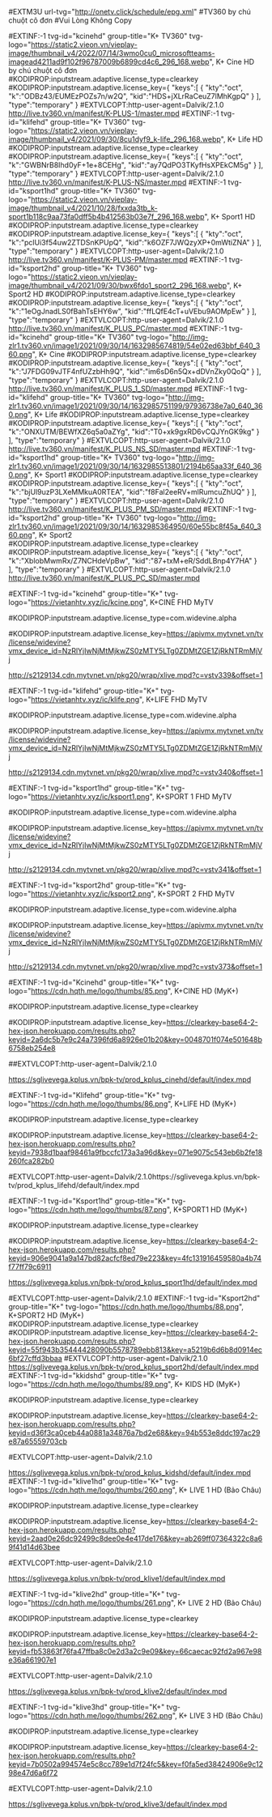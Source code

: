 #EXTM3U url-tvg="http://onetv.click/schedule/epg.xml"
#TV360 by chú chuột cô đơn 
#Vui Lòng Không Copy 

#EXTINF:-1 tvg-id="kcinehd" group-title="K+ TV360" tvg-logo="https://static2.vieon.vn/vieplay-image/thumbnail_v4/2022/07/14/3wmo0cu0_microsoftteams-imagead4211ad9f102f96787009b6899cd4c6_296_168.webp", K+ Cine HD by chú chuột cô đơn
#KODIPROP:inputstream.adaptive.license_type=clearkey
#KODIPROP:inputstream.adaptive.license_key={ "keys":[ { "kty":"oct", "k":"ODBz43/EUMEzPOZs7n/w2Q", "kid":"HDS+jXLrRaCeuZ7lMhKgpQ" } ], "type":"temporary" }
#EXTVLCOPT:http-user-agent=Dalvik/2.1.0
http://live.tv360.vn/manifest/K-PLUS-1/master.mpd
#EXTINF:-1 tvg-id="klifehd" group-title="K+ TV360" tvg-logo="https://static2.vieon.vn/vieplay-image/thumbnail_v4/2021/09/30/8cu1dyf9_k-life_296_168.webp", K+ Life HD
#KODIPROP:inputstream.adaptive.license_type=clearkey
#KODIPROP:inputstream.adaptive.license_key={ "keys":[ { "kty":"oct", "k":"GWBNrB8Ihd0yF+1e+8CEHg", "kid":"ay7QdPO3TKyfHsXPEkCM5g" } ], "type":"temporary" }
#EXTVLCOPT:http-user-agent=Dalvik/2.1.0
http://live.tv360.vn/manifest/K-PLUS-NS/master.mpd
#EXTINF:-1 tvg-id="ksport1hd" group-title="K+ TV360" tvg-logo="https://static2.vieon.vn/vieplay-image/thumbnail_v4/2021/10/28/fxxda3tb_k-sport1b118c9aa73fa0dff5b4b412563b03e7f_296_168.webp", K+ Sport1 HD
#KODIPROP:inputstream.adaptive.license_type=clearkey
#KODIPROP:inputstream.adaptive.license_key={ "keys":[ { "kty":"oct", "k":"pclUi3f54uw2ZTDSnKPUpQ", "kid":"k6OZF7JWQzyXP+0mWtiZNA" } ], "type":"temporary" }
#EXTVLCOPT:http-user-agent=Dalvik/2.1.0
http://live.tv360.vn/manifest/K-PLUS-PM/master.mpd
#EXTINF:-1 tvg-id="ksport2hd" group-title="K+ TV360" tvg-logo="https://static2.vieon.vn/vieplay-image/thumbnail_v4/2021/09/30/bwx6fdo1_sport2_296_168.webp", K+ Sport2 HD
#KODIPROP:inputstream.adaptive.license_type=clearkey
#KODIPROP:inputstream.adaptive.license_key={ "keys":[ { "kty":"oct", "k":"1eOgJnadLS0fBahTsEHY6w", "kid":"ffLQfE4cT+uVEbu9AOMpEw" } ], "type":"temporary" }
#EXTVLCOPT:http-user-agent=Dalvik/2.1.0
http://live.tv360.vn/manifest/K_PLUS_PC/master.mpd
#EXTINF:-1 tvg-id="kcinehd" group-title="K+ TV360" tvg-logo="http://img-zlr1.tv360.vn/image1/2021/09/30/14/1632985674819/54e02ed63bbf_640_360.png", K+ Cine 
#KODIPROP:inputstream.adaptive.license_type=clearkey
#KODIPROP:inputstream.adaptive.license_key={ "keys":[ { "kty":"oct", "k":"J7FDG09vJTF4nfUZzbHh9Q", "kid":"im6sD6n5Qx+dDVnZky0QoQ" } ], "type":"temporary" }
#EXTVLCOPT:http-user-agent=Dalvik/2.1.0
http://live.tv360.vn/manifest/K_PLUS_1_SD/master.mpd
#EXTINF:-1 tvg-id="klifehd" group-title="K+ TV360" tvg-logo="http://img-zlr1.tv360.vn/image1/2021/09/30/14/1632985751199/97936738e7a0_640_360.png", K+ Life
#KODIPROP:inputstream.adaptive.license_type=clearkey
#KODIPROP:inputstream.adaptive.license_key={ "keys":[ { "kty":"oct", "k":"ONXUTM/BEWfXZ6q5a0aZYg", "kid":"T0+xk9gxRD6vCQJYnGK9kg" } ], "type":"temporary" }
#EXTVLCOPT:http-user-agent=Dalvik/2.1.0
http://live.tv360.vn/manifest/K_PLUS_NS_SD/master.mpd
#EXTINF:-1 tvg-id="ksport1hd" group-title="K+ TV360" tvg-logo="http://img-zlr1.tv360.vn/image1/2021/09/30/14/1632985513801/2194b65aa33f_640_360.png", K+ Sport1
#KODIPROP:inputstream.adaptive.license_type=clearkey
#KODIPROP:inputstream.adaptive.license_key={ "keys":[ { "kty":"oct", "k":"bjUl9uzP3LXeMMkuA0RTEA", "kid":"f8Fal2eeRV+mlRumcuZhUQ" } ], "type":"temporary" }
#EXTVLCOPT:http-user-agent=Dalvik/2.1.0
http://live.tv360.vn/manifest/K_PLUS_PM_SD/master.mpd
#EXTINF:-1 tvg-id="ksport2hd" group-title="K+ TV360" tvg-logo="http://img-zlr1.tv360.vn/image1/2021/09/30/14/1632985364950/60e55bc8f45a_640_360.png", K+ Sport2
#KODIPROP:inputstream.adaptive.license_type=clearkey
#KODIPROP:inputstream.adaptive.license_key={ "keys":[ { "kty":"oct", "k":"XblobMwmRx/Z7NCHdeVpBw", "kid":"87+txM+eR/SddLBnp4Y7HA" } ], "type":"temporary" }
#EXTVLCOPT:http-user-agent=Dalvik/2.1.0
http://live.tv360.vn/manifest/K_PLUS_PC_SD/master.mpd



#EXTINF:-1 tvg-id="kcinehd" group-title="K+" tvg-logo="https://vietanhtv.xyz/ic/kcine.png", K+CINE FHD MyTV

#KODIPROP:inputstream.adaptive.license_type=com.widevine.alpha

#KODIPROP:inputstream.adaptive.license_key=https://apivmx.mytvnet.vn/tv/license/widevine?vmx_device_id=NzRlYjIwNjMtMjkwZS0zMTY5LTg0ZDMtZGE1ZjRkNTRmMjVj

http://s2129134.cdn.mytvnet.vn/pkg20/wrap/xlive.mpd?c=vstv339&offset=1

#EXTINF:-1 tvg-id="klifehd" group-title="K+" tvg-logo="https://vietanhtv.xyz/ic/klife.png", K+LIFE FHD MyTV

#KODIPROP:inputstream.adaptive.license_type=com.widevine.alpha

#KODIPROP:inputstream.adaptive.license_key=https://apivmx.mytvnet.vn/tv/license/widevine?vmx_device_id=NzRlYjIwNjMtMjkwZS0zMTY5LTg0ZDMtZGE1ZjRkNTRmMjVj

http://s2129134.cdn.mytvnet.vn/pkg20/wrap/xlive.mpd?c=vstv340&offset=1

#EXTINF:-1 tvg-id="ksport1hd" group-title="K+" tvg-logo="https://vietanhtv.xyz/ic/ksport1.png", K+SPORT 1 FHD MyTV

#KODIPROP:inputstream.adaptive.license_type=com.widevine.alpha

#KODIPROP:inputstream.adaptive.license_key=https://apivmx.mytvnet.vn/tv/license/widevine?vmx_device_id=NzRlYjIwNjMtMjkwZS0zMTY5LTg0ZDMtZGE1ZjRkNTRmMjVj

http://s2129134.cdn.mytvnet.vn/pkg20/wrap/xlive.mpd?c=vstv341&offset=1

#EXTINF:-1 tvg-id="ksport2hd" group-title="K+" tvg-logo="https://vietanhtv.xyz/ic/ksport2.png", K+SPORT 2 FHD MyTV

#KODIPROP:inputstream.adaptive.license_type=com.widevine.alpha

#KODIPROP:inputstream.adaptive.license_key=https://apivmx.mytvnet.vn/tv/license/widevine?vmx_device_id=NzRlYjIwNjMtMjkwZS0zMTY5LTg0ZDMtZGE1ZjRkNTRmMjVj

http://s2129134.cdn.mytvnet.vn/pkg20/wrap/xlive.mpd?c=vstv373&offset=1

#EXTINF:-1 tvg-id="Kcinehd" group-title="K+" tvg-logo="https://cdn.hqth.me/logo/thumbs/85.png", K+CINE HD (MyK+)

#KODIPROP:inputstream.adaptive.license_type=clearkey

#KODIPROP:inputstream.adaptive.license_key=https://clearkey-base64-2-hex-json.herokuapp.com/results.php?keyid=2a6dc5b7e9c24a7396fd6a8926e01b20&key=0048701f074e501648b6758eb254e8

##EXTVLCOPT:http-user-agent=Dalvik/2.1.0

https://sglivevega.kplus.vn/bpk-tv/prod_kplus_cinehd/default/index.mpd

#EXTINF:-1 tvg-id="Klifehd" group-title="K+" tvg-logo="https://cdn.hqth.me/logo/thumbs/86.png", K+LIFE HD (MyK+)

#KODIPROP:inputstream.adaptive.license_type=clearkey

#KODIPROP:inputstream.adaptive.license_key=https://clearkey-base64-2-hex-json.herokuapp.com/results.php?keyid=7938d1baaf98461a9fbccfc173a3a96d&key=071e9075c543eb6b2fe18260fca282b0

#EXTVLCOPT:http-user-agent=Dalvik/2.1.0https://sglivevega.kplus.vn/bpk-tv/prod_kplus_lifehd/default/index.mpd

#EXTINF:-1 tvg-id="Ksport1hd" group-title="K+" tvg-logo="https://cdn.hqth.me/logo/thumbs/87.png", K+SPORT1 HD (MyK+)

#KODIPROP:inputstream.adaptive.license_type=clearkey

#KODIPROP:inputstream.adaptive.license_key=https://clearkey-base64-2-hex-json.herokuapp.com/results.php?keyid=906e9041a9a147bd82acfcf8ed79e223&key=4fc131916459580a4b74f77ff79c6911

https://sglivevega.kplus.vn/bpk-tv/prod_kplus_sport1hd/default/index.mpd

#EXTVLCOPT:http-user-agent=Dalvik/2.1.0
#EXTINF:-1 tvg-id="Ksport2hd" group-title="K+" tvg-logo="https://cdn.hqth.me/logo/thumbs/88.png", K+SPORT2 HD (MyK+)
#KODIPROP:inputstream.adaptive.license_type=clearkey
#KODIPROP:inputstream.adaptive.license_key=https://clearkey-base64-2-hex-json.herokuapp.com/results.php?keyid=55f943b35444428090b5578789ebb813&key=a5219b6d6b8d0914ec6bf27cffd3bbaa
#EXTVLCOPT:http-user-agent=Dalvik/2.1.0 
https://sglivevega.kplus.vn/bpk-tv/prod_kplus_sport2hd/default/index.mpd
#EXTINF:-1 tvg-id="kkidshd" group-title="K+" tvg-logo="https://cdn.hqth.me/logo/thumbs/89.png", K+ KIDS HD (MyK+)

#KODIPROP:inputstream.adaptive.license_type=clearkey

#KODIPROP:inputstream.adaptive.license_key=https://clearkey-base64-2-hex-json.herokuapp.com/results.php?keyid=d36f3ca0ceb44a0881a34876a7bd2e68&key=94b553e8ddc197ac29e87a65559703cb

#EXTVLCOPT:http-user-agent=Dalvik/2.1.0

https://sglivevega.kplus.vn/bpk-tv/prod_kplus_kidshd/default/index.mpd
#EXTINF:-1 tvg-id="klive1hd" group-title="K+" tvg-logo="https://cdn.hqth.me/logo/thumbs/260.png", K+ LIVE 1 HD (Bảo Châu)

#KODIPROP:inputstream.adaptive.license_type=clearkey

#KODIPROP:inputstream.adaptive.license_key=https://clearkey-base64-2-hex-json.herokuapp.com/results.php?keyid=2aad0e26dc92499c8dee0e4e417de176&key=ab269ff07364322c8a69f41d14d63bee

#EXTVLCOPT:http-user-agent=Dalvik/2.1.0

https://sglivevega.kplus.vn/bpk-tv/prod_klive1/default/index.mpd

#EXTINF:-1 tvg-id="klive2hd" group-title="K+" tvg-logo="https://cdn.hqth.me/logo/thumbs/261.png", K+ LIVE 2 HD (Bảo Châu)

#KODIPROP:inputstream.adaptive.license_type=clearkey

#KODIPROP:inputstream.adaptive.license_key=https://clearkey-base64-2-hex-json.herokuapp.com/results.php?keyid=fb53863f76fa47ffba8c0e2d3a2c9e09&key=66caecac92fd2a967e98e36a661907e1

#EXTVLCOPT:http-user-agent=Dalvik/2.1.0

https://sglivevega.kplus.vn/bpk-tv/prod_klive2/default/index.mpd

#EXTINF:-1 tvg-id="klive3hd" group-title="K+" tvg-logo="https://cdn.hqth.me/logo/thumbs/262.png", K+ LIVE 3 HD (Bảo Châu)

#KODIPROP:inputstream.adaptive.license_type=clearkey

#KODIPROP:inputstream.adaptive.license_key=https://clearkey-base64-2-hex-json.herokuapp.com/results.php?keyid=7b0502a994574e5c8cc789e1d7f24fc5&key=f0fa5ed38424906e9c1298e47d6a6f72

#EXTVLCOPT:http-user-agent=Dalvik/2.1.0

https://sglivevega.kplus.vn/bpk-tv/prod_klive3/default/index.mpd


